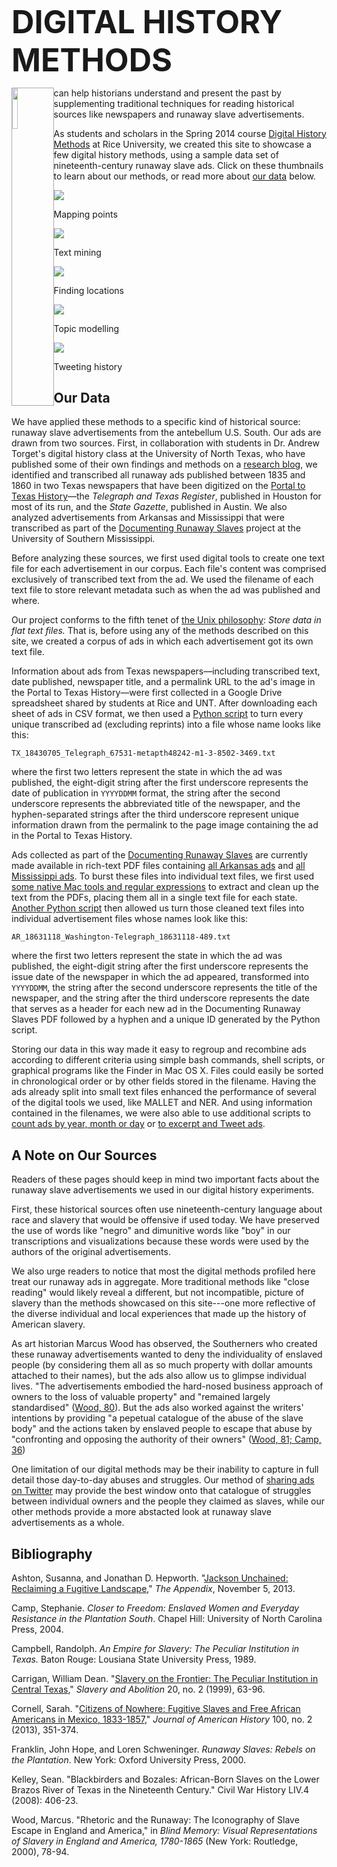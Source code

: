<h1 style="font-size: 3.6em; margin-bottom:0; padding-bottom:0">DIGITAL HISTORY METHODS</h1>

<p class="large"><img style="float:left; width:13%; padding-bottom: 0; border: 1px solid #aaa" src="./digital-runawayad.png" />can help historians understand and present the past by supplementing traditional techniques for reading historical sources like newspapers and runaway slave advertisements.</p>

As students and scholars in the Spring 2014 course [Digital History Methods](http://digitalhistory.blogs.rice.edu) at Rice University, we created this site to showcase a few digital history methods, using a sample data set of nineteenth-century runaway slave ads. Click on these thumbnails to learn about our methods, or read more about [our data](#our-data) below.

<div class="splash">
<p>
<div class="splashthumb">
<a href="01-palladio.html"><img src="./01-palladio.png" /></a>
<p class="caption">Mapping points</p>
</div>
</p>
<div class="splashthumb">
<a href="02-voyant.html"><img src="./02-voyant.png" /></a>
<p class="caption">Text mining</p>
</div>
</p>
<p>
<div class="splashthumb">
<a href="03-ner.html"><img src="./03-ner.png"   /></a>
<p class="caption">Finding locations</p>
</div>
<div class="splashthumb">
<a href="04-mallet.html"><img src="./04-mallet.png"   /></a></p>
<p class="caption">Topic modelling</p>
</div>
<div class="splashthumb">
<a href="05-twitterbot.html"><img src="./05-twitterbot.png"   /></a>
<p class="caption">Tweeting history</p>
</div>
</p>

</div>

## Our Data

We have applied these methods to a specific kind of historical source: runaway slave advertisements from the antebellum U.S. South. Our ads are drawn from two sources. First, in collaboration with students in Dr. Andrew Torget's digital history class at the University of North Texas, who have published some of their own findings and methods on a [research blog](http://torget.us/HIST5100/research-blog/), we identified and transcribed all runaway ads published between 1835 and 1860 in two Texas newspapers that have been digitized on the [Portal to Texas History](http://texashistory.unt.edu)—the *Telegraph and Texas Register*, published in Houston for most of its run, and the *State Gazette*, published in Austin. We also analyzed advertisements from Arkansas and Mississippi that were transcribed as part of the [Documenting Runaway Slaves](http://aquila.usm.edu/drs/) project at the University of Southern Mississippi.

Before analyzing these sources, we first used digital tools to create one text file for each advertisement in our corpus. Each file's content was comprised exclusively of transcribed text from the ad. We used the filename of each text file to store relevant metadata such as when the ad was published and where. 

Our project conforms to the fifth tenet of [the Unix philosophy](http://en.wikipedia.org/wiki/Unix_philosophy#Mike_Gancarz:_The_UNIX_Philosophy): *Store data in flat text files.* That is, before using any of the methods described on this site, we created a corpus of ads in which each advertisement got its own text file.

Information about ads from Texas newspapers—including transcribed text, date published, newspaper title, and a permalink URL to the ad's image in the Portal to Texas History—were first collected in a Google Drive spreadsheet shared by students at Rice and UNT. After downloading each sheet of ads in CSV format, we then used a [Python script](https://github.com/ricedh/adparsers/blob/master/txparser.py) to turn every unique transcribed ad (excluding reprints) into a file whose name looks like this:

	TX_18430705_Telegraph_67531-metapth48242-m1-3-8502-3469.txt

where the first two letters represent the state in which the ad was published, the eight-digit string after the first underscore represents the date of publication in `YYYYDDMM` format, the string after the second underscore represents the abbreviated title of the newspaper, and the hyphen-separated strings after the third underscore represent unique information drawn from the permalink to the page image containing the ad in the Portal to Texas History.

Ads collected as part of the [Documenting Runaway Slaves](http://aquila.usm.edu/drs/) are currently made available in rich-text PDF files containing [all Arkansas ads](http://aquila.usm.edu/drs/4/) and [all Mississippi ads](http://aquila.usm.edu/drs/1/). To burst these files into individual text files, we first used [some native Mac tools and regular expressions](http://digitalhistory.blogs.rice.edu/2014/04/02/getting-ads-from-pdfs/) to extract and clean up the text from the PDFs, placing them all in a single text file for each state. [Another Python script](https://github.com/ricedh/adparsers/blob/master/drsparser.py) then allowed us turn those cleaned text files into individual advertisement files whose names look like this:

	AR_18631118_Washington-Telegraph_18631118-489.txt

where the first two letters represent the state in which the ad was published, the eight-digit string after the first underscore represents the issue date of the newspaper in which the ad appeared, transformed into `YYYYDDMM`, the string after the second underscore represents the title of the newspaper, and the string after the third underscore represents the date that serves as a header for each new ad in the Documenting Runaway Slaves PDF followed by a hyphen and a unique ID generated by the Python script.

Storing our data in this way made it easy to regroup and recombine ads according to different criteria using simple bash commands, shell scripts, or graphical programs like the Finder in Mac OS X. Files could easily be sorted in chronological order or by other fields stored in the filename. Having the ads already split into small text files enhanced the performance of several of the digital tools we used, like MALLET and NER. And using information contained in the filenames, we were also able to use additional scripts to [count ads by year, month or day](https://github.com/ricedh/adparsers/blob/master/countads.sh) or [to excerpt and Tweet ads](https://github.com/ricedh/adbot).

## A Note on Our Sources

Readers of these pages should keep in mind two important facts about the runaway slave advertisements we used in our digital history experiments.

First, these historical sources often use nineteenth-century language about race and slavery that would be offensive if used today. We have preserved the use of words like "negro" and dimunitive words like "boy" in our transcriptions and visualizations because these words were used by the authors of the original advertisements.

We also urge readers to notice that most the digital methods profiled here treat our runaway ads in aggregate. More traditional methods like "close reading" would likely reveal a different, but not incompatible, picture of slavery than the methods showcased on this site---one more reflective of the diverse individual and local experiences that made up the history of American slavery.

As art historian Marcus Wood has observed, the Southerners who created these runaway advertisements wanted to deny the individuality of enslaved people (by considering them all as so much property with dollar amounts attached to their names), but the ads also allow us to glimpse individual lives. "The advertisements embodied the hard-nosed business approach of owners to the loss of valuable property" and "remained largely standardised" ([Wood, 80](#bibliography)). But the ads also worked against the writers' intentions by providing "a pepetual catalogue of the abuse of the slave body" and the actions taken by enslaved people to escape that abuse by "confronting and opposing the authority of their owners" ([Wood, 81; Camp, 36](#bibliography))

One limitation of our digital methods may be their inability to capture in full detail those day-to-day abuses and struggles. Our method of [sharing ads on Twitter](05-tweetbot.html) may provide the best window onto that catalogue of struggles between individual owners and the people they claimed as slaves, while our other methods provide a more abstacted look at runaway slave advertisements as a whole.

</div>

<div class="article">

## Bibliography

Ashton, Susanna, and Jonathan D. Hepworth. "[Jackson Unchained: Reclaiming a Fugitive Landscape][appendix]," *The Appendix*, November 5, 2013.

Camp, Stephanie. *Closer to Freedom: Enslaved Women and Everyday Resistance in the Plantation South*. Chapel Hill: University of North Carolina Press, 2004.

Campbell, Randolph. *An Empire for Slavery: The Peculiar Institution in Texas.* Baton Rouge: Lousiana State University Press, 1989.

Carrigan, William Dean. "[Slavery on the Frontier: The Peculiar Institution in Central Texas][carrigan]," *Slavery and Abolition* 20, no. 2 (1999), 63-96.

Cornell, Sarah. "[Citizens of Nowhere: Fugitive Slaves and Free African Americans in Mexico, 1833-1857][cornell]," *Journal of American History* 100, no. 2 (2013), 351-374.

Franklin, John Hope, and Loren Schweninger. *Runaway Slaves: Rebels on the Plantation*. New York: Oxford University Press, 2000. 

Kelley, Sean. "Blackbirders and Bozales: African-Born Slaves on the Lower Brazos River of Texas in the Nineteenth Century." Civil War History LIV.4 (2008): 406-23.

Wood, Marcus. "Rhetoric and the Runaway: The Iconography of Slave Escape in England and America," in *Blind Memory: Visual Representations of Slavery in England and America, 1780-1865* (New York: Routledge, 2000), 78-94.

[cornell]: http://jah.oxfordjournals.org/content/100/2/351.full
[carrigan]: http://www.tandfonline.com/doi/pdf/10.1080/01440399908575278
[appendix]: http://theappendix.net/issues/2013/10/reclaiming-a-fugitive-landscape

